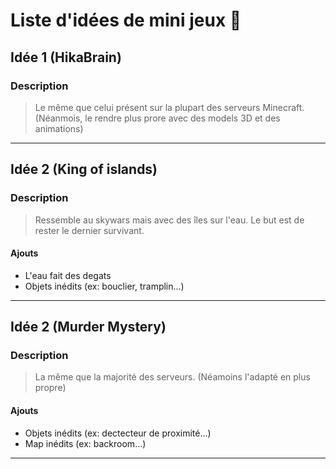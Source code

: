 # Liste d'idées de mini jeux 📜

## Idée 1 (HikaBrain)
### Description
> Le même que celui présent sur la plupart des serveurs Minecraft. (Néanmois, le rendre plus prore avec des models 3D et des animations)
---
## Idée 2 (King of islands)

### Description
> Ressemble au skywars mais avec des îles sur l'eau. Le but est de rester le dernier survivant.

#### Ajouts
- L'eau fait des degats
- Objets inédits (ex: bouclier, tramplin...)
---
## Idée 2 (Murder Mystery)

### Description
> La même que la majorité des serveurs. (Néamoins l'adapté en plus propre)

#### Ajouts
- Objets inédits (ex: dectecteur de proximité...)
- Map inédits (ex: backroom...)
---